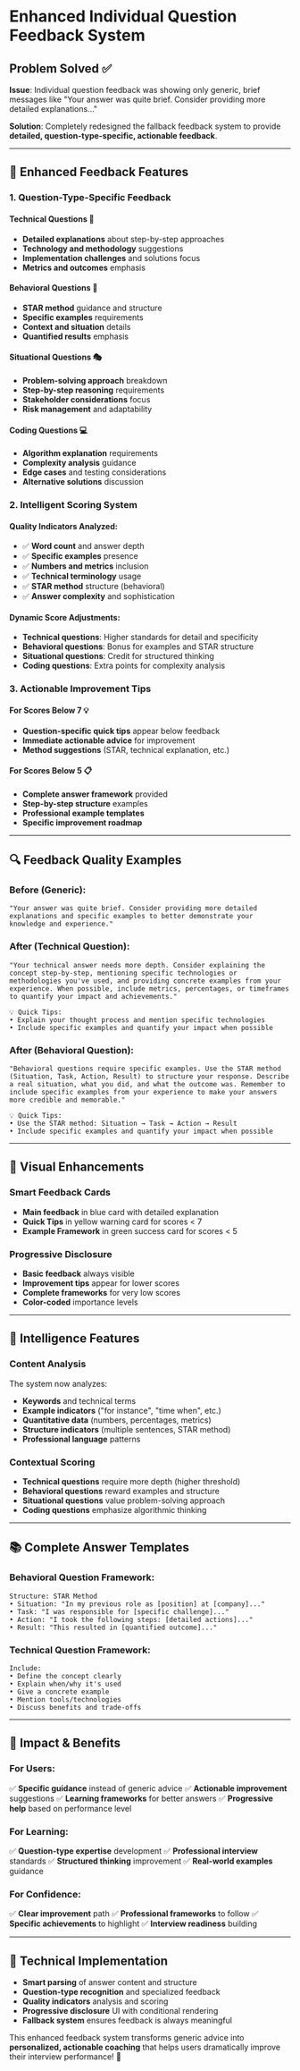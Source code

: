 # Enhanced Individual Question Feedback System

## Problem Solved ✅
**Issue**: Individual question feedback was showing only generic, brief messages like "Your answer was quite brief. Consider providing more detailed explanations..."

**Solution**: Completely redesigned the fallback feedback system to provide **detailed, question-type-specific, actionable feedback**.

---

## 🎯 **Enhanced Feedback Features**

### **1. Question-Type-Specific Feedback**

#### **Technical Questions** 🔧
- **Detailed explanations** about step-by-step approaches
- **Technology and methodology** suggestions
- **Implementation challenges** and solutions focus
- **Metrics and outcomes** emphasis

#### **Behavioral Questions** 👥
- **STAR method** guidance and structure
- **Specific examples** requirements
- **Context and situation** details
- **Quantified results** emphasis

#### **Situational Questions** 🎭
- **Problem-solving approach** breakdown
- **Step-by-step reasoning** requirements
- **Stakeholder considerations** focus
- **Risk management** and adaptability

#### **Coding Questions** 💻
- **Algorithm explanation** requirements
- **Complexity analysis** guidance
- **Edge cases** and testing considerations
- **Alternative solutions** discussion

### **2. Intelligent Scoring System**

#### **Quality Indicators Analyzed:**
- ✅ **Word count** and answer depth
- ✅ **Specific examples** presence
- ✅ **Numbers and metrics** inclusion  
- ✅ **Technical terminology** usage
- ✅ **STAR method** structure (behavioral)
- ✅ **Answer complexity** and sophistication

#### **Dynamic Score Adjustments:**
- **Technical questions**: Higher standards for detail and specificity
- **Behavioral questions**: Bonus for examples and STAR structure
- **Situational questions**: Credit for structured thinking
- **Coding questions**: Extra points for complexity analysis

### **3. Actionable Improvement Tips**

#### **For Scores Below 7** 💡
- **Question-specific quick tips** appear below feedback
- **Immediate actionable advice** for improvement
- **Method suggestions** (STAR, technical explanation, etc.)

#### **For Scores Below 5** 📋
- **Complete answer framework** provided
- **Step-by-step structure** examples
- **Professional example templates**
- **Specific improvement roadmap**

---

## 🔍 **Feedback Quality Examples**

### **Before (Generic):**
```
"Your answer was quite brief. Consider providing more detailed explanations and specific examples to better demonstrate your knowledge and experience."
```

### **After (Technical Question):**
```
"Your technical answer needs more depth. Consider explaining the concept step-by-step, mentioning specific technologies or methodologies you've used, and providing concrete examples from your experience. When possible, include metrics, percentages, or timeframes to quantify your impact and achievements."

💡 Quick Tips:
• Explain your thought process and mention specific technologies
• Include specific examples and quantify your impact when possible
```

### **After (Behavioral Question):**
```
"Behavioral questions require specific examples. Use the STAR method (Situation, Task, Action, Result) to structure your response. Describe a real situation, what you did, and what the outcome was. Remember to include specific examples from your experience to make your answers more credible and memorable."

💡 Quick Tips:
• Use the STAR method: Situation → Task → Action → Result
• Include specific examples and quantify your impact when possible
```

---

## 🎨 **Visual Enhancements**

### **Smart Feedback Cards**
- **Main feedback** in blue card with detailed explanation
- **Quick Tips** in yellow warning card for scores < 7
- **Example Framework** in green success card for scores < 5

### **Progressive Disclosure**
- **Basic feedback** always visible
- **Improvement tips** appear for lower scores
- **Complete frameworks** for very low scores
- **Color-coded** importance levels

---

## 🧠 **Intelligence Features**

### **Content Analysis**
The system now analyzes:
- **Keywords** and technical terms
- **Example indicators** ("for instance", "time when", etc.)
- **Quantitative data** (numbers, percentages, metrics)
- **Structure indicators** (multiple sentences, STAR method)
- **Professional language** patterns

### **Contextual Scoring**
- **Technical questions** require more depth (higher threshold)
- **Behavioral questions** reward examples and structure
- **Situational questions** value problem-solving approach
- **Coding questions** emphasize algorithmic thinking

---

## 📚 **Complete Answer Templates**

### **Behavioral Question Framework:**
```
Structure: STAR Method
• Situation: "In my previous role as [position] at [company]..."
• Task: "I was responsible for [specific challenge]..."
• Action: "I took the following steps: [detailed actions]..."
• Result: "This resulted in [quantified outcome]..."
```

### **Technical Question Framework:**
```
Include:
• Define the concept clearly
• Explain when/why it's used
• Give a concrete example
• Mention tools/technologies
• Discuss benefits and trade-offs
```

---

## 🎯 **Impact & Benefits**

### **For Users:**
✅ **Specific guidance** instead of generic advice
✅ **Actionable improvement** suggestions
✅ **Learning frameworks** for better answers
✅ **Progressive help** based on performance level

### **For Learning:**
✅ **Question-type expertise** development
✅ **Professional interview** standards
✅ **Structured thinking** improvement
✅ **Real-world examples** guidance

### **For Confidence:**
✅ **Clear improvement** path
✅ **Professional frameworks** to follow
✅ **Specific achievements** to highlight
✅ **Interview readiness** building

---

## 🚀 **Technical Implementation**

- **Smart parsing** of answer content and structure
- **Question-type recognition** and specialized feedback
- **Quality indicators** analysis and scoring
- **Progressive disclosure** UI with conditional rendering
- **Fallback system** ensures feedback is always meaningful

This enhanced feedback system transforms generic advice into **personalized, actionable coaching** that helps users dramatically improve their interview performance! 🎉
